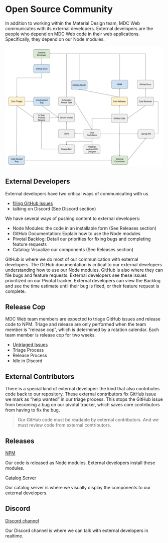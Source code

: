 # Open Source Community

In addition to working within the Material Design team, MDC Web communicates
with its external developers. External developers are the people who depend on
MDC Web code in their web applications. Specifically, they depend on our Node
modules.

![MDC Web External Feedback Loops](feedback.jpg?raw=true)

## External Developers

External developers have two critical ways of communicating with us

* [filing GitHub issues](https://github.com/material-components/material-components-web/issues)
* talking on Discord (See Discord section)

We have several ways of pushing content to external developers:

* Node Modules: the code in an installable form (See Releases section)
* GitHub Documentation: Explain how to use the Node modules
* Pivotal Backlog: Detail our priorities for fixing bugs and completing feature requests
* Catalog: Visualize our components (See Releases section)

GitHub is where we do most of our communication with external developers. The
GitHub documentation is critical to our external developers understanding how
to use our Node modules. GitHub is also where they can file bugs and feature
requests. External developers see these issues prioritized on our Pivotal
tracker. External developers can view the Backlog and see the time estimate
until their bug is fixed, or their feature request is complete.

## Release Cop

MDC Web team members are expected to triage GitHub issues and release code to
NPM. Triage and release are only performed when the team member is
“release cop”, which is determined by a rotation calendar. Each team member is
release cop for two weeks.

* [Untriaged Issues](https://github.com/material-components/material-components-web/issues?utf8=%E2%9C%93&q=is%3Aissue%20is%3Aopen%20-label%3Ain-tracker%20-label%3A%22help%20wanted%22%20no%3Aassignee%20sort%3Acreated-asc%20)
* Triage Process
* Release Process
* Idle in Discord

## External Contributors

There is a special kind of external developer: the kind that also contributes
code back to our repository. These external contributors fix GitHub issue we
mark as “help wanted” in our triage process. This stops the GitHub issue from
becoming a bug on our pivotal tracker, which saves core contributors from
having to fix the bug.

> Our GitHub code must be readable by external contributors. And we must review
> code from external contributors.

## Releases

[NPM](https://www.npmjs.com/org/material)

Our code is released as Node modules. External developers install these modules.

[Catalog Server](https://material-components-web.appspot.com/)

Our catalog server is where we visually display the components to our external
developers.

## Discord

[Discord channel](https://discordapp.com/invite/material-components)

Our Discord channel is where we can talk with external developers in realtime.

